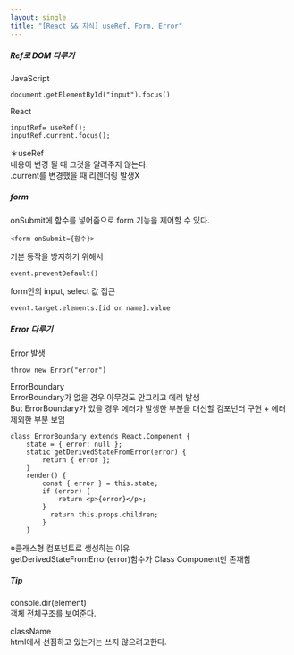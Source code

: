```yaml
---
layout: single
title: "[React && 지식] useRef, Form, Error"
---
```



##### Ref로 DOM 다루기   
JavaScript   
```
document.getElementById("input").focus()
```
   
React   
```
inputRef= useRef();
inputRef.current.focus();
```
＊useRef   
내용이 변경 될 때 그것을 알려주지 않는다.    
.current를 변경했을 때 리렌더링 발생X     
   
##### form   
onSubmit에 함수를 넣어줌으로 form 기능을 제어할 수 있다.
```
<form onSubmit={함수}>
```
기본 동작을 방지하기 위해서   
```
event.preventDefault()
```
form안의 input, select 값 접근   
```
event.target.elements.[id or name].value
```
      
##### Error 다루기   
Error 발생
```
throw new Error("error")   
```
ErrorBoundary   
ErrorBoundary가 없을 경우 아무것도 안그리고 에러 발생   
But ErrorBoundary가 있을 경우 에러가 발생한 부분을 대신할 컴포넌터 구현 + 에러 제외한 부분 보임
```
class ErrorBoundary extends React.Component {
    state = { error: null };
    static getDerivedStateFromError(error) {
        return { error };
    }
    render() {
        const { error } = this.state;
        if (error) {
            return <p>{error}</p>;
        }
          return this.props.children;
        }
    }
```
※클래스형 컴포넌트로 생성하는 이유   
getDerivedStateFromError(error)함수가 Class Component만 존재함   
   
##### Tip    
console.dir(element)   
객체 전체구조를 보여준다.   
    
className   
html에서 선점하고 있는거는 쓰지 않으려고한다.   

